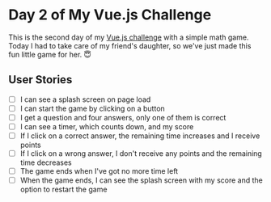# Day 2 of My Vue.js Challenge

This is the second day of my [Vue.js challenge](https://github.com/zsoltime/vue-basic-challenge) with a simple math game. Today I had to take care of my friend's daughter, so we've just made this fun little game for her. 😇

## User Stories

- [ ] I can see a splash screen on page load
- [ ] I can start the game by clicking on a button
- [ ] I get a question and four answers, only one of them is correct
- [ ] I can see a timer, which counts down, and my score
- [ ] If I click on a correct answer, the remaining time increases and I receive points
- [ ] If I click on a wrong answer, I don't receive any points and the remaining time decreases
- [ ] The game ends when I've got no more time left
- [ ] When the game ends, I can see the splash screen with my score and the option to restart the game
